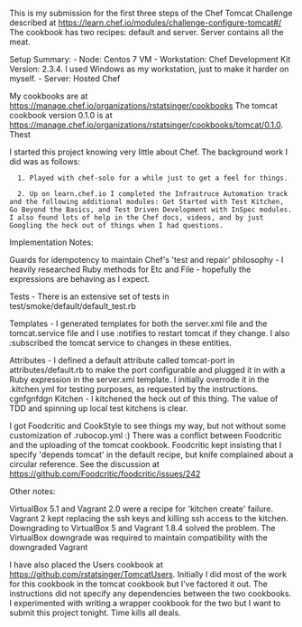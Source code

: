 
This is my submission for the first three steps of the Chef Tomcat Challenge described at https://learn.chef.io/modules/challenge-configure-tomcat#/ The cookbook has two recipes: default and server. Server contains all the meat.

Setup Summary:
	- Node: Centos 7 VM 
	- Workstation: Chef Development Kit Version: 2.3.4. I used Windows as my workstation, just to make it harder on myself.
	- Server: Hosted Chef

My cookbooks are at https://manage.chef.io/organizations/rstatsinger/cookbooks The tomcat cookbook version 0.1.0 is at https://manage.chef.io/organizations/rstatsinger/cookbooks/tomcat/0.1.0. Thest

I started this project knowing very little about Chef. The background work I did was as follows:

      1. Played with chef-solo for a while just to get a feel for things.

      2. Up on learn.chef.io I completed the Infrastruce Automation track and the following additional modules: Get Started with Test Kitchen, Go Beyond the Basics, and Test Driven Development with InSpec modules. I also found lots of help in the Chef docs, videos, and by just Googling the heck out of things when I had questions.

Implementation Notes:

Guards for idempotency to maintain Chef's 'test and repair' philosophy - I heavily researched Ruby methods for Etc and File - hopefully the expressions are behaving as I expect.

Tests - There is an extensive set of tests in test/smoke/default/default_test.rb

Templates - I generated templates for both the server.xml file and the tomcat.service file and I use :notifies to restart tomcat if they change. I also :subscribed the tomcat service to changes in these entities.

Attributes - I  defined a default attribute called tomcat-port in attributes/default.rb to make the port configurable and plugged it in with a Ruby expression in the server.xml template. I initially overrode it in the .kitchen.yml for testing purposes, as requested by the instructions.
cgnfgnfdgn
Kitchen - I kitchened the heck out of this thing. The value of TDD and spinning up local test kitchens is clear.

I got Foodcritic and CookStyle to see things my way, but not without some customization of .rubocop.yml :) There was a conflict between Foodcritic and the uploading of the tomcat cookbook. Foodcritic kept insisting that I specify 'depends tomcat' in the default recipe, but knife complained about a circular reference. See the discussion at https://github.com/Foodcritic/foodcritic/issues/242

Other notes:

VirtualBox 5.1 and Vagrant 2.0 were a recipe for 'kitchen create' failure. Vagrant 2 kept replacing the ssh keys and killing ssh access to the kitchen. Downgrading to VirtualBox 5 and Vagrant 1.8.4 solved the problem. The VirtualBox downgrade was required to maintain compatibility with the 
downgraded Vagrant

I have also placed the Users cookbook at https://github.com/rstatsinger/TomcatUsers. Initially I did most of the work for this cookbook in the tomcat cookbook but I've factored it out. The instructions did not specify any dependencies between the two cookbooks. I experimented with writing a wrapper cookbook for the two but I want to submit this project tonight. Time kills all deals.

